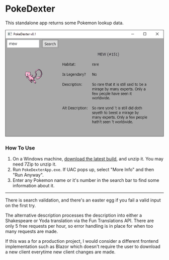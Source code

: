 # PokeDexter

This standalone app returns some Pokemon lookup data.

![](PokeDexter_AltDescription.gif)

### How To Use
1. On a Windows machine, [download the latest build](https://github.com/AntSkilton/PokeDexter/releases/download/v0.2/PokeDexter.Release.0.2.7z), and unzip it. You may need 7Zip to unzip it.
2. Run `PokeDexterApp.exe`. If UAC pops up, select "More Info" and then "Run Anyway".
3. Enter any Pokemon name or it's number in the search bar to find some information about it.
---
There is search validation, and there's an easter egg if you fail a valid input on the first try.

The alternative description processes the description into either a Shakespeare or Yoda translation via the Fun Translations API. There are only 5 free requests per hour, so error handling is in place for when too many requests are made.

If this was a for a production project, I would consider a different frontend implementation such as Blazor which doesn't require the user to download a new client everytime new client changes are made.
